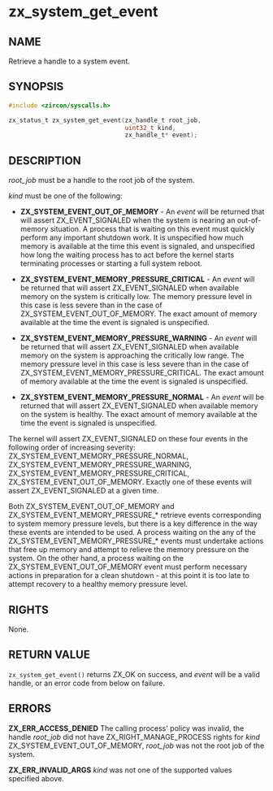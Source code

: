 # zx_system_get_event

## NAME

<!-- Updated by update-docs-from-fidl, do not edit. -->

Retrieve a handle to a system event.

## SYNOPSIS

<!-- Updated by update-docs-from-fidl, do not edit. -->

```c
#include <zircon/syscalls.h>

zx_status_t zx_system_get_event(zx_handle_t root_job,
                                uint32_t kind,
                                zx_handle_t* event);
```

## DESCRIPTION

*root_job* must be a handle to the root job of the system.

*kind* must be one of the following:

- **ZX_SYSTEM_EVENT_OUT_OF_MEMORY** - An *event* will be returned that will
assert ZX_EVENT_SIGNALED when the system is nearing an out-of-memory situation.
A process that is waiting on this event must quickly perform any important
shutdown work. It is unspecified how much memory is available at the time this
event is signaled, and unspecified how long the waiting process has to act
before the kernel starts terminating processes or starting a full system reboot.

- **ZX_SYSTEM_EVENT_MEMORY_PRESSURE_CRITICAL** - An *event* will be returned
that will assert ZX_EVENT_SIGNALED when available memory on the system is
critically low. The memory pressure level in this case is less severe than in
the case of ZX_SYSTEM_EVENT_OUT_OF_MEMORY. The exact amount of memory available
at the time the event is signaled is unspecified.

- **ZX_SYSTEM_EVENT_MEMORY_PRESSURE_WARNING** - An *event* will be returned
that will assert ZX_EVENT_SIGNALED when available memory on the system is
approaching the critically low range. The memory pressure level in this case is
less severe than in the case of ZX_SYSTEM_EVENT_MEMORY_PRESSURE_CRITICAL. The
exact amount of memory available at the time the event is signaled is
unspecified.

- **ZX_SYSTEM_EVENT_MEMORY_PRESSURE_NORMAL** - An *event* will be returned that
will assert ZX_EVENT_SIGNALED when available memory on the system is
healthy. The exact amount of memory available at the time the event is signaled
is unspecified.

The kernel will assert ZX_EVENT_SIGNALED on these four events in the following
order of increasing severity: ZX_SYSTEM_EVENT_MEMORY_PRESSURE_NORMAL,
ZX_SYSTEM_EVENT_MEMORY_PRESSURE_WARNING,
ZX_SYSTEM_EVENT_MEMORY_PRESSURE_CRITICAL, ZX_SYSTEM_EVENT_OUT_OF_MEMORY. Exactly
one of these events will assert ZX_EVENT_SIGNALED at a given time.

Both ZX_SYSTEM_EVENT_OUT_OF_MEMORY and ZX_SYSTEM_EVENT_MEMORY_PRESSURE_\*
retrieve events corresponding to system memory pressure levels, but there is a
key difference in the way these events are intended to be used. A process
waiting on the any of the ZX_SYSTEM_EVENT_MEMORY_PRESSURE_\* events must
undertake actions that free up memory and attempt to relieve the memory
pressure on the system. On the other hand, a process waiting on the
ZX_SYSTEM_EVENT_OUT_OF_MEMORY event must perform necessary actions in
preparation for a clean shutdown - at this point it is too late to attempt
recovery to a healthy memory pressure level.

## RIGHTS

<!-- Updated by update-docs-from-fidl, do not edit. -->

None.

## RETURN VALUE

`zx_system_get_event()` returns ZX_OK on success, and *event* will be a valid
handle, or an error code from below on failure.

## ERRORS

**ZX_ERR_ACCESS_DENIED** The calling process' policy was invalid, the handle
*root_job* did not have ZX_RIGHT_MANAGE_PROCESS rights for *kind*
ZX_SYSTEM_EVENT_OUT_OF_MEMORY, *root_job* was not the
root job of the system.

**ZX_ERR_INVALID_ARGS** *kind* was not one of the supported values specified
above.
